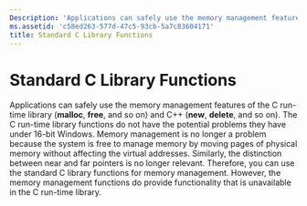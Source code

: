 ```yaml
---
Description: 'Applications can safely use the memory management features of the C run-time library (malloc, free, and so on) and C++ (new, delete, and so on).'
ms.assetid: 'c58ed263-577d-47c5-93cb-5a7c83604171'
title: Standard C Library Functions
---
```


# Standard C Library Functions

Applications can safely use the memory management features of the C run-time library (**malloc**, **free**, and so on) and C++ (**new**, **delete**, and so on). The C run-time library functions do not have the potential problems they have under 16-bit Windows. Memory management is no longer a problem because the system is free to manage memory by moving pages of physical memory without affecting the virtual addresses. Similarly, the distinction between near and far pointers is no longer relevant. Therefore, you can use the standard C library functions for memory management. However, the memory management functions do provide functionality that is unavailable in the C run-time library.

 

 



